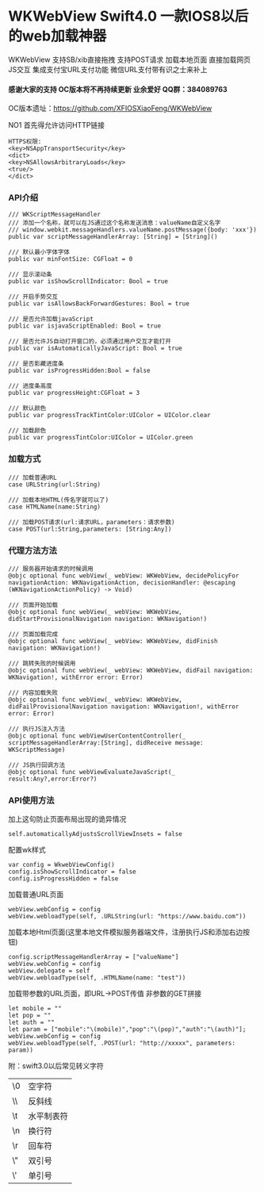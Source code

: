 # WKWebView Swift4.0 一款IOS8以后的web加载神器
WKWebView 支持SB/xib直接拖拽 支持POST请求 加载本地页面 直接加载网页 JS交互 集成支付宝URL支付功能  微信URL支付带有识之士来补上

#### 感谢大家的支持 OC版本将不再持续更新  业余爱好 QQ群：384089763
OC版本遗址：https://github.com/XFIOSXiaoFeng/WKWebView

NO1 首先得允许访问HTTP链接
```
HTTPS权限:
<key>NSAppTransportSecurity</key>
<dict>
<key>NSAllowsArbitraryLoads</key>
<true/>
</dict>
```

### API介绍
```
/// WKScriptMessageHandler
/// 添加一个名称，就可以在JS通过这个名称发送消息：valueName自定义名字
/// window.webkit.messageHandlers.valueName.postMessage({body: 'xxx'})
public var scriptMessageHandlerArray: [String] = [String]()

/// 默认最小字体字体
public var minFontSize: CGFloat = 0

/// 显示滚动条
public var isShowScrollIndicator: Bool = true

/// 开启手势交互
public var isAllowsBackForwardGestures: Bool = true

/// 是否允许加载javaScript
public var isjavaScriptEnabled: Bool = true

/// 是否允许JS自动打开窗口的，必须通过用户交互才能打开
public var isAutomaticallyJavaScript: Bool = true

/// 是否影藏进度条
public var isProgressHidden:Bool = false

/// 进度条高度
public var progressHeight:CGFloat = 3

/// 默认颜色
public var progressTrackTintColor:UIColor = UIColor.clear

/// 加载颜色
public var progressTintColor:UIColor = UIColor.green
```
### 加载方式
```
/// 加载普通URL
case URLString(url:String)

/// 加载本地HTML(传名字就可以了)
case HTMLName(name:String)

/// 加载POST请求(url:请求URL，parameters：请求参数)
case POST(url:String,parameters: [String:Any])

```
### 代理方法方法
```
/// 服务器开始请求的时候调用
@objc optional func webView(_ webView: WKWebView, decidePolicyFor navigationAction: WKNavigationAction, decisionHandler: @escaping (WKNavigationActionPolicy) -> Void)

/// 页面开始加载
@objc optional func webView(_ webView: WKWebView, didStartProvisionalNavigation navigation: WKNavigation!)

/// 页面加载完成
@objc optional func webView(_ webView: WKWebView, didFinish navigation: WKNavigation!)

/// 跳转失败的时候调用
@objc optional func webView(_ webView: WKWebView, didFail navigation: WKNavigation!, withError error: Error)

/// 内容加载失败
@objc optional func webView(_ webView: WKWebView, didFailProvisionalNavigation navigation: WKNavigation!, withError error: Error)

/// 执行JS注入方法
@objc optional func webViewUserContentController(_ scriptMessageHandlerArray:[String], didReceive message: WKScriptMessage)

/// JS执行回调方法
@objc optional func webViewEvaluateJavaScript(_ result:Any?,error:Error?)
```

### API使用方法
加上这句防止页面布局出现的诡异情况
```
self.automaticallyAdjustsScrollViewInsets = false
```
配置wk样式
```
var config = WkwebViewConfig()
config.isShowScrollIndicator = false
config.isProgressHidden = false
```
加载普通URL页面
```
webView.webConfig = config
webView.webloadType(self, .URLString(url: "https://www.baidu.com"))
```
加载本地Html页面(这里本地文件模拟服务器端文件，注册执行JS和添加右边按钮)
```
config.scriptMessageHandlerArray = ["valueName"]
webView.webConfig = config
webView.delegate = self
webView.webloadType(self, .HTMLName(name: "test"))

```
加载带参数的URL页面，即URL->POST传值 非参数的GET拼接
```
let mobile = ""
let pop = ""
let auth = ""
let param = ["mobile":"\(mobile)","pop":"\(pop)","auth":"\(auth)"];
webView.webConfig = config
webView.webloadType(self, .POST(url: "http://xxxxx", parameters: param))

```
附：swift3.0以后常见转义字符
<table>
    <tr>
        <td>\0</td>
        <td>空字符</td>
    </tr>
    <tr>
        <td>\\</td>
        <td>反斜线</td>
    </tr>
    <tr>
        <td>\t</td>
        <td> 水平制表符</td>
    </tr>
    <tr>
        <td>\n</td>
        <td>换行符</td>
    </tr>
    <tr>
        <td>\r</td>
        <td>回车符</td>
    </tr>
    <tr>
        <td>\"</td>
        <td>双引号</td>
    </tr>
    <tr>
        <td>\'</td>
        <td>单引号</td>
    </tr>
</table>


